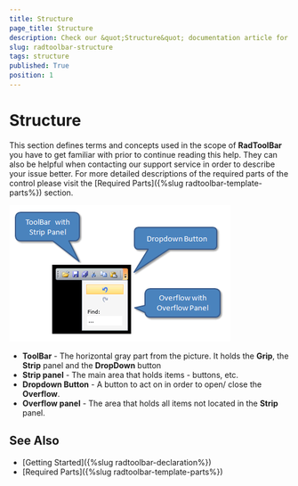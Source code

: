 ```yaml
---
title: Structure
page_title: Structure
description: Check our &quot;Structure&quot; documentation article for the RadToolBar {{ site.framework_name }} control.
slug: radtoolbar-structure
tags: structure
published: True
position: 1
---
```


# Structure

This section defines terms and concepts used in the scope of __RadToolBar__ you have to get familiar with prior to continue reading this help. They can also be helpful when contacting our support service in order to describe your issue better. For more detailed descriptions of the required parts of the control please visit the [Required Parts]({%slug radtoolbar-template-parts%}) section.

![WPF RadToolBar Visual Structure](images/RadToolBar_structure.png)

* __ToolBar__ - The horizontal gray part from the picture. It holds the __Grip__, the __Strip__ panel and the __DropDown__ button 
* __Strip panel__ - The main area that holds items - buttons, etc. 
* __Dropdown Button__ - A button to act on in order to open/ close the __Overflow__. 
* __Overflow panel__ - The area that holds all items not located in the __Strip__ panel. 

## See Also
 * [Getting Started]({%slug radtoolbar-declaration%})
 * [Required Parts]({%slug radtoolbar-template-parts%})